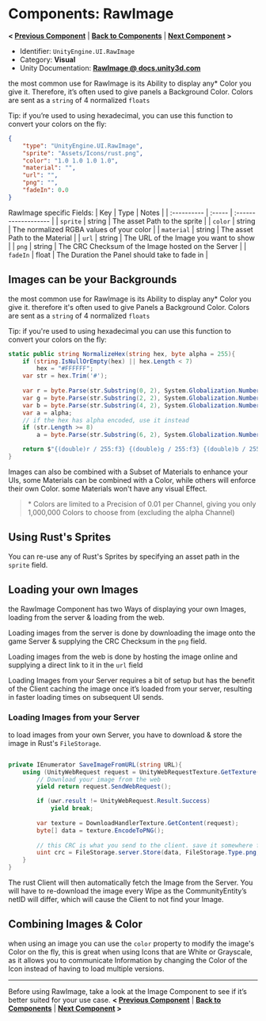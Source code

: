 # Components: RawImage
**< [Previous Component](/docs/components/RectTransform.md)** | **[Back to Components](/docs/components/README.md)** | **[Next Component](/docs/components/UnityEngine.UI.Image.md) >**

- Identifier: `UnityEngine.UI.RawImage`
- Category: **Visual**
- Unity Documentation: **[RawImage @ docs.unity3d.com](https://docs.unity3d.com/Packages/com.unity.ugui@1.0/manual/script-RawImage.html)**

the most common use for RawImage is its Ability to display any* Color you give it. Therefore, it’s often used to give panels a Background Color. Colors are sent as a  `string`  of 4 normalized  `floats`

Tip: if you’re used to using hexadecimal, you can use this function to convert your colors on the fly:
```json
{
	"type": "UnityEngine.UI.RawImage",
	"sprite": "Assets/Icons/rust.png",
	"color": "1.0 1.0 1.0 1.0",
	"material": "",
	"url": "",
	"png": "",
    "fadeIn": 0.0
}
```
RawImage specific Fields:
| Key         | Type   | Notes                |
| :---------- | :----- | :------------------- |
| `sprite`    | string | The asset Path to the sprite |
| `color`     | string | The normalized RGBA values of your color |
| `material`  | string | The asset Path to the Material |
| `url`       | string | The URL of the Image you want to show |
| `png`       | string | The CRC Checksum of the Image hosted on the Server |
| `fadeIn`    | float  | The Duration the Panel should take to fade in |

## Images can be your Backgrounds
the most common use for RawImage is its Ability to display any* Color you give it.  therefore it's often used to give Panels a Background Color. Colors are sent as a `string` of 4 normalized `floats`

Tip: if you're used to using hexadecimal you can use this function to convert your colors on the fly:
```c#
static public string NormalizeHex(string hex, byte alpha = 255){
	if (string.IsNullOrEmpty(hex) || hex.Length < 7)
		hex = "#FFFFFF";
	var str = hex.Trim('#');
		
	var r = byte.Parse(str.Substring(0, 2), System.Globalization.NumberStyles.HexNumber);
	var g = byte.Parse(str.Substring(2, 2), System.Globalization.NumberStyles.HexNumber);
	var b = byte.Parse(str.Substring(4, 2), System.Globalization.NumberStyles.HexNumber);
	var a = alpha;
	// if the hex has alpha encoded, use it instead
	if (str.Length >= 8)
		a = byte.Parse(str.Substring(6, 2), System.Globalization.NumberStyles.HexNumber);

	return $"{(double)r / 255:f3} {(double)g / 255:f3} {(double)b / 255:f3} {(double)a / 255:f3}";
}
```

Images can also be combined with a Subset of Materials to enhance your UIs, some Materials can be combined with a Color, while others will enforce their own Color. some Materials won't have any visual Effect.
> \* Colors are limited to a Precision of 0.01 per Channel, giving you only 1,000,000 Colors to choose from (excluding the alpha Channel)

## Using Rust's Sprites
You can re-use any of Rust's Sprites by specifying an asset path in the `sprite` field. 

## Loading your own Images
the RawImage Component has two Ways of displaying your own Images, loading from the server & loading from the web.

Loading images from the server is done by downloading the image onto the game Server & supplying the CRC Checksum in the  `png`  field.

Loading images from the web is done by hosting the image online and supplying a direct link to it in the  `url`  field

Loading Images from your Server requires a bit of setup but has the benefit of the Client caching the image once it’s loaded from your server, resulting in faster loading times on subsequent UI sends.

### Loading Images from your Server
to load images from your own Server, you have to download & store the image in Rust's `FileStorage`.  

```c#

private IEnumerator SaveImageFromURL(string URL){
	using (UnityWebRequest request = UnityWebRequestTexture.GetTexture(URL)){
		// Download your image from the web
		yield return request.SendWebRequest();

		if (uwr.result != UnityWebRequest.Result.Success)
			yield break;
		
		var texture = DownloadHandlerTexture.GetContent(request);
		byte[] data = texture.EncodeToPNG();
		
		// this CRC is what you send to the client. save it somewhere for later
		uint crc = FileStorage.server.Store(data, FileStorage.Type.png, CommunityEntity.ServerInstance.net.ID);
	}
}
```
The rust Client will then automatically fetch the Image from the Server. You will have to re-download the image every Wipe as the CommunityEntity’s netID will differ, which will cause the Client to not find your Image.

## Combining Images & Color
when using an image you can use the `color` property to modify the image's Color on the fly, this is great when using Icons that are White or Grayscale, as it allows you to communicate Information by changing the Color of the Icon instead of having to load multiple versions.

---
Before using RawImage, take a look at the Image Component to see if it’s better suited for your use case.
**< [Previous Component](/docs/components/README.md)** | **[Back to Components](/docs/components/README.md)** | **[Next Component](/docs/components/UnityEngine.UI.Image.md) >**
<!--stackedit_data:
eyJoaXN0b3J5IjpbMTc5MTU5NzU5OSwxMDM2NTg0OTkxLC02OD
UxOTgxNCwtMTg4NTU2MjUwOCwtMTc5NTUyMzEyMiwtMjA1NTky
Mzg5MSwtMTE5MTY5MTUyNCwtNDU5Nzg4OTIzLC0yNjU4NDYwMj
IsMTQ4Mzg5MzA5OSwtMTQ0ODg2MjA2OSwtMTE1NjU3MzQ5OCwt
MTY2ODkyMjE2LDcyMjA4MzQ1MCw1ODkzODcwMzQsMTk0NzQyND
U4NSwtMjA4NTg1MzI2MV19
-->